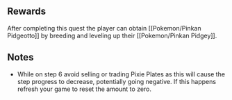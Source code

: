## Rewards

After completing this quest the player can obtain [[Pokemon/Pinkan Pidgeotto]] by breeding and leveling up their [[Pokemon/Pinkan Pidgey]].

## Notes

* While on step 6 avoid selling or trading Pixie Plates as this will cause the step progress to decrease, potentially going negative. If this happens refresh your game to reset the amount to zero.